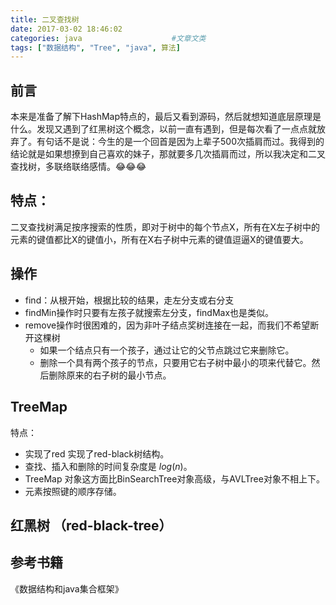 ```yaml
---
title: 二叉查找树
date: 2017-03-02 18:46:02
categories: java                    #文章文类
tags: ["数据结构", "Tree", "java", 算法]
---
```


## 前言
本来是准备了解下HashMap特点的，最后又看到源码，然后就想知道底层原理是什么。发现又遇到了红黑树这个概念，以前一直有遇到，但是每次看了一点点就放弃了。有句话不是说：今生的是一个回首是因为上辈子500次插肩而过。我得到的结论就是如果想撩到自己喜欢的妹子，那就要多几次插肩而过，所以我决定和二叉查找树，多联络联络感情。😂😂😂

## 特点：
二叉查找树满足按序搜索的性质，即对于树中的每个节点X，所有在X左子树中的元素的键值都比X的键值小，所有在X右子树中元素的键值逗逼X的键值要大。

## 操作
* find：从根开始，根据比较的结果，走左分支或右分支
* findMin操作时只要有左孩子就搜索左分支，findMax也是类似。 
* remove操作时很困难的，因为非叶子结点奖树连接在一起，而我们不希望断开这棵树
	* 如果一个结点只有一个孩子，通过让它的父节点跳过它来删除它。
	* 删除一个具有两个孩子的节点，只要用它右子树中最小的项来代替它。然后删除原来的右子树的最小节点。


## TreeMap
特点：
* 实现了red 实现了red-black树结构。
* 查找、插入和删除的时间复杂度是 $log\left ( n \right )$。
* TreeMap 对象这方面比BinSearchTree对象高级，与AVLTree对象不相上下。
* 元素按照键的顺序存储。

## 红黑树 （red-black-tree）

## 参考书籍
《数据结构和java集合框架》